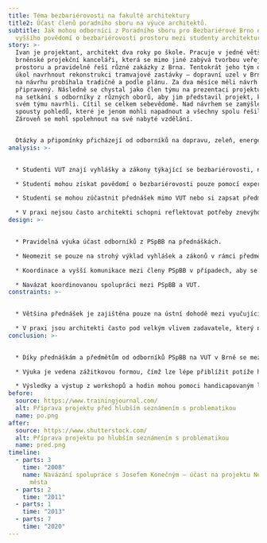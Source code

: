 ```yaml
---
title: Téma bezbariérovosti na fakultě architektury
title2: Účast členů poradního sboru na výuce architektů.
subtitle: Jak mohou odborníci z Poradního sboru pro Bezbariérové Brno docílit
  vyššího povědomí o bezbariérovosti prostoru mezi studenty architektury v Brně?
story: >-
  Ivan je projektant, architekt dva roky po škole. Pracuje v jedné větší
  brněnské projekční kanceláři, která se mimo jiné zabývá tvorbou veřejného
  prostoru a pravidelně řeší různé zakázky z Brna. Tentokrát jeho tým dostal za
  úkol navrhnout rekonstrukci tramvajové zastávky – dopravní uzel v Brně. Práce
  na návrhu probíhala tradičně a podle plánu. Za dva měsíce měli návrh
  připravený. Následně se chystal jako člen týmu na prezentaci projektu. Přišel
  na setkání s odborníky z různých oborů, aby jim představil projekt, který ve
  svém týmu navrhli. Cítil se celkem sebevědomě. Nad návrhem se zamýšleli ze
  spousty pohledů, které je jenom mohli napadnout a všechny spolu řešili v týmu.
  Zároveň se mohl spolehnout na své nabyté vzdělání.  


  Otázky a připomínky přicházejí od odborníků na dopravu, zeleň, energetické sítě a na všechny dokáže odpovědět a reagovat, tak aby uspokojil požadavky jednotlivých expertů. Náhle ale přichází dotaz na bezbariérový přístup pro uživatele vozíku a nevidomé osoby. Ivan najednou ztrácí půdu pod nohama a neví co má říct na bezbariérovost se zaměřil pouze snížením obrubníku a podle přítomných expertů na bezbariérovost to není dostatečné. Chybí vodící linie, sklon na přechodu je příliš strmý a itinerář je umístěn chaoticky. Celý projekt se musí předělat. Kdyby tam byl v této problematice informovanější.
analysis: >-
  

  * Studenti VUT znají vyhlášky a zákony týkající se bezbariérovosti, nicméně nemají kontakt s experty z praxe, kteří se o tyto zákony zasazují.

  * Studenti mohou získat povědomí o bezbariérovosti pouze pomocí expertů na různých přednáškách. 

  * Studenti se mohou zúčastnit přednášek mimo VUT nebo si zapsat předměty z jiných univerzit, což je administrativní zátěž.

  * V praxi nejsou často architekti schopni reflektovat potřeby znevýhodněných skupin jakou jsou například uživatelé vozíku nebo osoby s postižením zraku.
design: >-
  

  * Pravidelná výuka účast odborníků z PSpBB na přednáškách.

  * Neomezit se pouze na strohý výklad vyhlášek a zákonů v rámci předmětů, ale přejít k zážitkové výuce.

  * Koordinace a vyšší komunikace mezi členy PSpBB v případech, aby se zamezilo možným a zbytečným překryvům v náplni přednášky.

  * Navázat koordinovanou spolupráci mezi PSpBB a VUT.
constraints: >-
  

  * Většina přednášek je zajištěna pouze na ústní dohodě mezi vyučujícím a přednášejícím. Bylo by lepší mít jasně stanovený program.

  * V praxi jsou architekti často pod velkým vlivem zadavatele, který nemusí bezbariérovosti věnovat takovou pozornost.
conclusion: >-
  

  * Díky přednáškám a předmětům od odborníků PSpBB na VUT v Brně se mezi studenty potažmo absolventy architekty zvýší orientace v problematice bezbariérovosti.

  * Výuka je vedena zážitkovou formou, čímž lze lépe přiblížit potíže handicapovaných lidí při pohybu ve veřejném prostoru. 

  * Výsledky a výstup z workshopů a hodin mohou pomoci handicapovaným lidem v běžném životě.
before:
  source: https://www.trainingjournal.com/
  alt: Příprava projektu před hlubším seznámením s problematikou
  name: po.png
after:
  source: https://www.shutterstock.com/
  alt: Příprava projektu po hlubším seznámením s problematikou
  name: pred.png
timeline:
  - parts: 3
    time: "2008"
    name: Navázání spolupráce s Josefem Konečným – účast na projektu Neviditelné
      města
  - parts: 2
    time: "2011"
  - parts: 1
    time: "2013"
  - parts: 7
    time: "2020"
---
```

